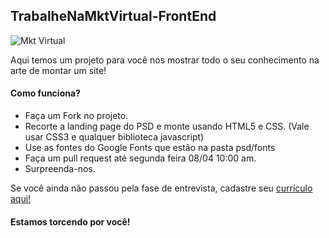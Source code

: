 TrabalheNaMktVirtual-FrontEnd
-
![Mkt Virtual](https://raw.github.com/mktvirtual/TrabalheNaMktVirtual-FrontEnd/master/mkt-virtual.gif)

Aqui temos um projeto para você nos mostrar todo o seu conhecimento na arte de montar um site!

#### Como funciona?

* Faça um Fork no projeto.
* Recorte a landing page do PSD e monte usando HTML5 e CSS. (Vale usar CSS3 e qualquer biblioteca javascript)
* Use as fontes do Google Fonts que estão na pasta psd/fonts
* Faça um pull request até segunda feira 08/04 10:00 am.
* Surpreenda-nos.

Se você ainda não passou pela fase de entrevista, cadastre seu [currículo aqui!](http://www.mktvirtual.com.br/carreira/)

#### Estamos torcendo por você!